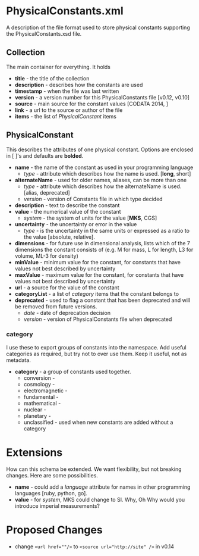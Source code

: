 # PhysicalConstants.xml

A description of the file format used to store physical constants
supporting the PhysicalConstants.xsd file.

## Collection

The main container for everything.  It holds
* **title**	- the title of the collection
* **description**	- describes how the constants are used
* **timestamp**	- when the file was last written
* **version**	- a version number for this PhysicalConstants file [v0.12, v0.10]
* **source**	- main source for the constant values [CODATA 2014, ]
* **link**	- a url to the source or author of the file
* **items**	- the list of *PhysicalConstant* items

## PhysicalConstant

This describes the attributes of one physical constant.
Options are enclosed in [ ]'s and defaults are **bolded**.

* **name**	- the name of the constant as used in your programming language
  - *type*	- attribute which describes how the name is used.  [**long**, short]
* **alternateName**	- used for older names, aliases, can be more than one
  - *type*	- attribute which describes how the alternateName is used.  [alias, deprecated]
  - *version* - version of Constants file in which type decided
* **description**	- text to describe the constant
* **value**	- the numerical value of the constant
  - *system*	- the system of units for the value [**MKS**, CGS]
* **uncertainty**	- the uncertainty or error in the value
  - *type*	- is the uncertainty in the same units or expressed as a ratio to the value [absolute, relative].
* **dimensions**	- for future use in dimensional analysis,  lists which of the 7 dimensions the constant consists of (e.g. M for mass, L for length, L3 for volume, ML-3 for density)
* **minValue**	- minimum value for the constant, for constants that have values not best described by uncertainty
* **maxValue**	- maximum value for the constant, for constants that have values not best described by uncertainty
* **url**	- a source for the value of the constant
* **categoryList**	- a list of *category* items that the constant belongs to
* **deprecated**	- used to flag a constant that has been deprecated and will be removed from future versions. 
  - *date*	- date of deprecation decision
  - *version*	- version of PhysicalConstants file when deprecated

### category
I use these to export groups of constants into the namespace.
Add useful categories as required, but try not to over use them.
Keep it useful, not as metadata.

* **category**	- a group of constants used together.  
  - conversion	-
  - cosmology	-
  - electromagnetic	-
  - fundamental	-
  - mathematical	-
  - nuclear	-
  - planetary	-
  - unclassified	- used when new constants are added without a category

# Extensions

How can this schema be extended.  We want flexibility, but not breaking changes.
Here are some possibilities.

* **name**	- could add a *language* attribute for names in other programming languages [ruby, python, go].
* **value** - for *system*, MKS could change to SI.  Why, Oh Why would you introduce imperial measurements?

# Proposed Changes

* change ```<url href=""/>``` to ```<source url="http://site" />``` in v0.14
